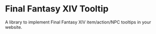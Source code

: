 # Final Fantasy XIV Tooltip

A library to implement Final Fantasy XIV item/action/NPC tooltips in your website.